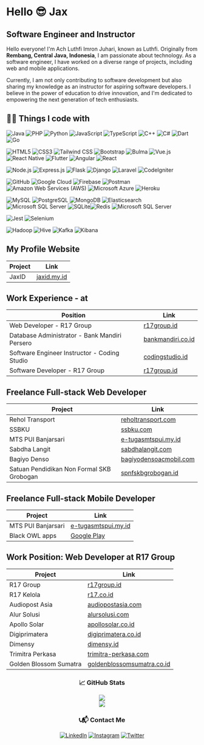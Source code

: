 # Hello 😎 Jax

## Software Engineer and Instructor

Hello everyone! I'm Ach Luthfi Imron Juhari, known as Luthfi. Originally from **Rembang, Central Java, Indonesia**, I am passionate about technology. As a software engineer, I have worked on a diverse range of projects, including web and mobile applications.

Currently, I am not only contributing to software development but also sharing my knowledge as an instructor for aspiring software developers. I believe in the power of education to drive innovation, and I'm dedicated to empowering the next generation of tech enthusiasts.

## 👨‍💻 Things I code with
<img alt="Java" src="https://img.shields.io/badge/Java-ED8B00.svg?style=flat&logo=java&logoColor=white"/> <img alt="PHP" src="https://img.shields.io/badge/PHP-777BB4.svg?style=flat&logo=php&logoColor=white"/> <img alt="Python" src="https://img.shields.io/badge/Python-3776AB.svg?style=flat&logo=python&logoColor=white"/> <img alt="JavaScript" src="https://img.shields.io/badge/JavaScript-%23323330.svg?style=flat&logo=javascript&logoColor=%23F7DF1E"/> <img alt="TypeScript" src="https://img.shields.io/badge/TypeScript-3178C6.svg?style=flat&logo=typescript&logoColor=white"/> <img alt="C++" src="https://img.shields.io/badge/C++-%2300599C.svg?style=flat&logo=c%2B%2B&logoColor=white"/> <img alt="C#" src="https://img.shields.io/badge/C%23-%23239120.svg?style=flat&logo=c-sharp&logoColor=white"/> <img alt="Dart" src="https://img.shields.io/badge/Dart-%230175C2.svg?style=flat&logo=dart&logoColor=white"/> <img alt="Go" src="https://img.shields.io/badge/Go-00ADD8.svg?style=flat&logo=go&logoColor=white"/>

<img alt="HTML5" src="https://img.shields.io/badge/HTML5-%23E34F26.svg?style=flat&logo=html5&logoColor=white"/> <img alt="CSS3" src="https://img.shields.io/badge/CSS3-%231572B6.svg?style=flat&logo=css3&logoColor=white"/> <img alt="Tailwind CSS" src="https://img.shields.io/badge/Tailwind_CSS-38B2AC.svg?style=flat&logo=tailwind-css&logoColor=white"/> <img alt="Bootstrap" src="https://img.shields.io/badge/Bootstrap-%23563D7C.svg?style=flat&logo=bootstrap&logoColor=white"/> <img alt="Bulma" src="https://img.shields.io/badge/Bulma-777BB4.svg?style=flat&logo=bulma&logoColor=white"/> <img alt="Vue.js" src="https://img.shields.io/badge/Vue.js-4FC08D.svg?style=flat&logo=vue.js&logoColor=white"/> <img alt="React Native" src="https://img.shields.io/badge/React_Native-%2320232a.svg?style=flat&logo=react&logoColor=%2361DAFB"/> <img alt="Flutter" src="https://img.shields.io/badge/Flutter-%2302569B.svg?style=flat&logo=flutter&logoColor=white"/> <img alt="Angular" src="https://img.shields.io/badge/Angular-DD0031.svg?style=flat&logo=angular&logoColor=white"/> <img alt="React" src="https://img.shields.io/badge/React-%2320232A.svg?style=flat&logo=react&logoColor=white"/>

<img alt="Node.js" src="https://img.shields.io/badge/Node.js-339933.svg?style=flat&logo=node.js&logoColor=white"/> <img alt="Express.js" src="https://img.shields.io/badge/Express.js-%23404D59.svg?style=flat&logo=express&logoColor=white"/> <img alt="Flask" src="https://img.shields.io/badge/Flask-%23000.svg?style=flat&logo=flask&logoColor=white"/> <img alt="Django" src="https://img.shields.io/badge/Django-092E20.svg?style=flat&logo=django&logoColor=white"/> <img alt="Laravel" src="https://img.shields.io/badge/Laravel-FF2D20.svg?style=flat&logo=laravel&logoColor=white"/> <img alt="CodeIgniter" src="https://img.shields.io/badge/CodeIgniter-%23EF4223.svg?style=flat&logo=codeigniter&logoColor=white"/>

<img alt="GitHub" src="https://img.shields.io/badge/GitHub-%23121011.svg?style=flat&logo=github&logoColor=white"/> <img alt="Google Cloud" src="https://img.shields.io/badge/GoogleCloud-%234285F4.svg?style=flat&logo=google-cloud&logoColor=yellow"/> <img alt="Firebase" src="https://img.shields.io/badge/Firebase-%23039BE5.svg?style=flat&logo=firebase"/> <img alt="Postman" src="https://img.shields.io/badge/Postman-FF6C37?style=flat&logo=postman&logoColor=white"/> <img alt="Amazon Web Services (AWS)" src="https://img.shields.io/badge/AWS-%23232F3E.svg?style=flat&logo=amazon-aws&logoColor=white"/> <img alt="Microsoft Azure" src="https://img.shields.io/badge/Microsoft_Azure-0078D4.svg?style=flat&logo=microsoft-azure&logoColor=white"/> <img alt="Heroku" src="https://img.shields.io/badge/Heroku-%23430098.svg?style=flat&logo=heroku&logoColor=white"/>

<img alt="MySQL" src="https://img.shields.io/badge/MySQL-%2300f.svg?style=flat&logo=mysql&logoColor=white"/> <img alt="PostgreSQL" src="https://img.shields.io/badge/PostgreSQL-336791.svg?style=flat&logo=postgresql&logoColor=white"/> <img alt="MongoDB" src="https://img.shields.io/badge/MongoDB-47A248.svg?style=flat&logo=mongodb&logoColor=white"/> <img alt="Elasticsearch" src="https://img.shields.io/badge/Elasticsearch-005571.svg?style=flat&logo=elasticsearch&logoColor=white"/> <img alt="Microsoft SQL Server" src="https://img.shields.io/badge/Microsoft_SQL_Server-CC2927.svg?style=flat&logo=microsoft-sql-server&logoColor=white"/> <img alt="SQLite" src="https://img.shields.io/badge/SQLite-003B57.svg?style=flat&logo=sqlite&logoColor=white"/><img alt="Redis" src="https://img.shields.io/badge/Redis-%23DC382D.svg?style=flat&logo=redis&logoColor=white"/> <img alt="Microsoft SQL Server" src="https://img.shields.io/badge/Microsoft_SQL_Server-CC2927.svg?style=flat&logo=microsoft-sql-server&logoColor=white"/>

<img alt="Jest" src="https://img.shields.io/badge/Jest-C21325.svg?style=flat&logo=jest&logoColor=white"/> <img alt="Selenium" src="https://img.shields.io/badge/Selenium-%23404D59.svg?style=flat&logo=selenium&logoColor=white"/>

<img alt="Hadoop" src="https://img.shields.io/badge/Hadoop-%23ED8B00.svg?style=flat&logo=hadoop&logoColor=white"/> <img alt="Hive" src="https://img.shields.io/badge/Hive-%23FDEE21.svg?style=flat&logo=hive&logoColor=black"/> <img alt="Kafka" src="https://img.shields.io/badge/Kafka-%23000000.svg?style=flat&logo=apache-kafka&logoColor=white"/> <img alt="Kibana" src="https://img.shields.io/badge/Kibana-%23474747.svg?style=flat&logo=kibana&logoColor=white"/>



## My Profile Website
| Project | Link |
|---------|------|
| JaxID   | [jaxid.my.id](https://jaxid.my.id) |

## Work Experience - at
| Position                         | Link                                      |
|----------------------------------|-------------------------------------------|
| Web Developer - R17 Group         | [r17group.id](https://r17group.id/)        |
| Database Administrator - Bank Mandiri Persero | [bankmandiri.co.id](https://bankmandiri.co.id/) |
| Software Engineer Instructor - Coding Studio | [codingstudio.id](https://codingstudio.id/) |
| Software Developer - R17 Group    | [r17group.id](https://r17group.id/)        |

## Freelance Full-stack Web Developer
| Project                          | Link                                          |
|----------------------------------|-----------------------------------------------|
| Rehol Transport                  | [reholtransport.com](https://reholtransport.com/) |
| SSBKU                            | [ssbku.com](https://ssbku.com/)               |
| MTS PUI Banjarsari               | [e-tugasmtspui.my.id](https://www.e-tugasmtspui.my.id) |
| Sabdha Langit                    | [sabdhalangit.com](https://sabdhalangit.com/) |
| Bagiyo Denso                     | [bagiyodensoacmobil.com](https://bagiyodensoacmobil.com/) |
| Satuan Pendidikan Non Formal SKB Grobogan | [spnfskbgrobogan.id](https://spnfskbgrobogan.id/) |

## Freelance Full-stack Mobile Developer
| Project                          | Link                                            |
|----------------------------------|-------------------------------------------------|
| MTS PUI Banjarsari               | [e-tugasmtspui.my.id](https://www.e-tugasmtspui.my.id) |
| Black OWL apps                    | [Google Play](https://play.google.com/store/apps/details?id=blackowl.id) |

## Work Position: Web Developer at R17 Group

| Project                   | Link                                    |
|---------------------------|-----------------------------------------|
| R17 Group                 | [r17group.id](https://r17group.id/)      |
| R17 Kelola                | [r17.co.id](https://r17.co.id/)          |
| Audiopost Asia            | [audiopostasia.com](https://audiopostasia.com/) |
| Alur Solusi               | [alursolusi.com](https://alursolusi.com/) |
| Apollo Solar              | [apollosolar.co.id](https://apollosolar.co.id/) |
| Digiprimatera             | [digiprimatera.co.id](https://digiprimatera.co.id/) |
| Dimensy                   | [dimensy.id](https://dimensy.id/)        |
| Trimitra Perkasa          | [trimitra-perkasa.com](https://trimitra-perkasa.com/) |
| Golden Blossom Sumatra    | [goldenblossomsumatra.co.id](https://goldenblossomsumatra.co.id/) |

<h3 align="center">📈 GitHub Stats</h3>
<p align="center">
  <img src="https://github-readme-streak-stats.herokuapp.com/demo/preview.php?user=LuthfiAjax&theme=gruvbox-duo&hide_border=true&date_format=M%20j%5B%2C%20Y%5D"/><br>
  <img src="https://github-readme-stats.vercel.app/api/top-langs/?username=LuthfiAjax&layout=compact&theme=radical&langs_count=14&bg_color=222&title_color=87CEEB&text_color=fff&icon_color=87CEEB"/><br />
</p>

<h3 align="center">📞📬 Contact Me</h3>
<p align="center">
  <a href="https://www.linkedin.com/in/ach-luthfi-imron-juhari-567408242/"><img alt="LinkedIn" src="https://img.shields.io/badge/linkedin-%230077B5.svg?style=for-the-badge&logo=linkedin&logoColor=white"/></a>
  <a href="https://www.instagram.com/luthfi.imron/"><img alt="Instagram" src="https://img.shields.io/badge/instagram-%23E4405F.svg?style=for-the-badge&logo=Instagram&logoColor=white"/></a>
  <a href="https://twitter.com/se_sambat"><img alt="Twitter" src="https://img.shields.io/badge/twitter-%230077B5.svg?style=for-the-badge&logo=Twitter&logoColor=white"/></a>
</p>
